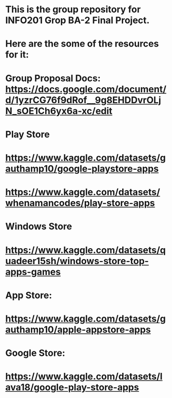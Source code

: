 # This is the group repository for INFO201 Grop BA-2 Final Project.
# Here are the some of the resources for it:
# Group Proposal Docs: https://docs.google.com/document/d/1yzrCG76f9dRof__9g8EHDDvrOLjN_sOE1Ch6yx6a-xc/edit
# Play Store
# https://www.kaggle.com/datasets/gauthamp10/google-playstore-apps
# https://www.kaggle.com/datasets/whenamancodes/play-store-apps
# Windows Store
# https://www.kaggle.com/datasets/quadeer15sh/windows-store-top-apps-games

# App Store:
# https://www.kaggle.com/datasets/gauthamp10/apple-appstore-apps

# Google Store:
# https://www.kaggle.com/datasets/lava18/google-play-store-apps
